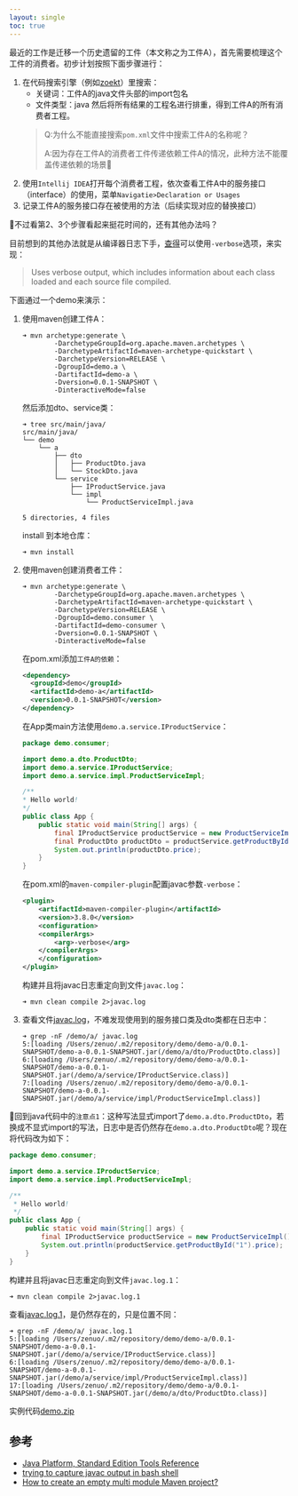 ```yaml
---
layout: single
toc: true
---
```


最近的工作是迁移一个历史遗留的工件（本文称之为工件A），首先需要梳理这个工件的消费者。初步计划按照下面步骤进行：

1. 在代码搜索引擎（例如[zoekt](https://github.com/sourcegraph/zoekt)）里搜索：
    - 关键词：工件A的java文件头部的import包名
    - 文件类型：java
    然后将所有结果的工程名进行排重，得到工件A的所有消费者工程。
    > Q:为什么不能直接搜索`pom.xml`文件中搜索工件A的名称呢？
    > 
    > A:因为存在工件A的消费者工件传递依赖工件A的情况，此种方法不能覆盖传递依赖的场景🥹
2. 使用`Intellij IDEA`打开每个消费者工程，依次查看工件A中的服务接口（interface）的使用，菜单`Navigatie>Declaration or Usages`
3. 记录工件A的服务接口存在被使用的方法（后续实现对应的替换接口）

🤨不过看第2、3个步骤看起来挺花时间的，还有其他办法吗？

目前想到的其他办法就是从编译器日志下手，[查得](https://docs.oracle.com/javase/8/docs/technotes/tools/windows/javac.html)可以使用`-verbose`选项，来实现：

> Uses verbose output, which includes information about each class loaded and each source file compiled.

下面通过一个demo来演示：

1. 使用maven创建工件A：

    ```
    ➜ mvn archetype:generate \
            -DarchetypeGroupId=org.apache.maven.archetypes \
            -DarchetypeArtifactId=maven-archetype-quickstart \
            -DarchetypeVersion=RELEASE \
            -DgroupId=demo.a \
            -DartifactId=demo-a \
            -Dversion=0.0.1-SNAPSHOT \
            -DinteractiveMode=false
    ```

    然后添加dto、service类：

    ```
    ➜ tree src/main/java/
    src/main/java/
    └── demo
        └── a
            ├── dto
            │   ├── ProductDto.java
            │   └── StockDto.java
            └── service
                ├── IProductService.java
                └── impl
                    └── ProductServiceImpl.java

    5 directories, 4 files
    ```

    install 到本地仓库：

    ```
    ➜ mvn install
    ```
2. 使用maven创建消费者工件：

    ```
    ➜ mvn archetype:generate \
            -DarchetypeGroupId=org.apache.maven.archetypes \
            -DarchetypeArtifactId=maven-archetype-quickstart \
            -DarchetypeVersion=RELEASE \
            -DgroupId=demo.consumer \
            -DartifactId=demo-consumer \
            -Dversion=0.0.1-SNAPSHOT \
            -DinteractiveMode=false
    ```

    在pom.xml添加`工件A的依赖`：

    ```xml
    <dependency>
      <groupId>demo</groupId>
      <artifactId>demo-a</artifactId>
      <version>0.0.1-SNAPSHOT</version>
    </dependency>
    ```

    在App类main方法使用`demo.a.service.IProductService`：
    ```java
    package demo.consumer;

    import demo.a.dto.ProductDto;
    import demo.a.service.IProductService;
    import demo.a.service.impl.ProductServiceImpl;

    /**
    * Hello world!
    */
    public class App {
        public static void main(String[] args) {
            final IProductService productService = new ProductServiceImpl();
            final ProductDto productDto = productService.getProductById("1"); // 注意点1
            System.out.println(productDto.price);
        }
    }
    ```

    在pom.xml的`maven-compiler-plugin`配置javac参数`-verbose`：
    ```xml
    <plugin>
        <artifactId>maven-compiler-plugin</artifactId>
        <version>3.8.0</version>
        <configuration>
        <compilerArgs>
            <arg>-verbose</arg>
        </compilerArgs>
        </configuration>
    </plugin>
    ```

    构建并且将javac日志重定向到文件`javac.log`：

    ```
    ➜ mvn clean compile 2>javac.log
    ```

3. 查看文件[javac.log](assets/file/2d30214fc6d4d32d22cf9563/javac.log)，不难发现使用到的服务接口类及dto类都在日志中：
    ```
    ➜ grep -nF /demo/a/ javac.log 
    5:[loading /Users/zenuo/.m2/repository/demo/demo-a/0.0.1-SNAPSHOT/demo-a-0.0.1-SNAPSHOT.jar(/demo/a/dto/ProductDto.class)]
    6:[loading /Users/zenuo/.m2/repository/demo/demo-a/0.0.1-SNAPSHOT/demo-a-0.0.1-SNAPSHOT.jar(/demo/a/service/IProductService.class)]
    7:[loading /Users/zenuo/.m2/repository/demo/demo-a/0.0.1-SNAPSHOT/demo-a-0.0.1-SNAPSHOT.jar(/demo/a/service/impl/ProductServiceImpl.class)]
    ```

🧐回到java代码中的`注意点1`：这种写法显式import了`demo.a.dto.ProductDto`，若换成不显式import的写法，日志中是否仍然存在`demo.a.dto.ProductDto`呢？现在将代码改为如下：

```java
package demo.consumer;

import demo.a.service.IProductService;
import demo.a.service.impl.ProductServiceImpl;

/**
 * Hello world!
 */
public class App {
    public static void main(String[] args) {
        final IProductService productService = new ProductServiceImpl();
        System.out.println(productService.getProductById("1").price);
    }
}
```

构建并且将javac日志重定向到文件`javac.log.1`：

```
➜ mvn clean compile 2>javac.log.1
```

查看[javac.log.1](assets/file/2d30214fc6d4d32d22cf9563/javac.log.1)，是仍然存在的，只是位置不同：

```
➜ grep -nF /demo/a/ javac.log.1  
5:[loading /Users/zenuo/.m2/repository/demo/demo-a/0.0.1-SNAPSHOT/demo-a-0.0.1-SNAPSHOT.jar(/demo/a/service/IProductService.class)]
6:[loading /Users/zenuo/.m2/repository/demo/demo-a/0.0.1-SNAPSHOT/demo-a-0.0.1-SNAPSHOT.jar(/demo/a/service/impl/ProductServiceImpl.class)]
17:[loading /Users/zenuo/.m2/repository/demo/demo-a/0.0.1-SNAPSHOT/demo-a-0.0.1-SNAPSHOT.jar(/demo/a/dto/ProductDto.class)]
```

实例代码[demo.zip](assets/file/2d30214fc6d4d32d22cf9563/demo.zip)

## 参考

- [Java Platform, Standard Edition Tools Reference](https://docs.oracle.com/javase/8/docs/technotes/tools/windows/javac.html)
- [trying to capture javac output in bash shell](https://stackoverflow.com/questions/317733/trying-to-capture-javac-output-in-bash-shell)
- [How to create an empty multi module Maven project?](https://stackoverflow.com/questions/6328778/how-to-create-an-empty-multi-module-maven-project)
